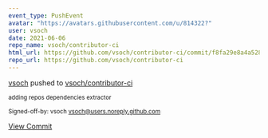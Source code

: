 ```yaml
---
event_type: PushEvent
avatar: "https://avatars.githubusercontent.com/u/814322?"
user: vsoch
date: 2021-06-06
repo_name: vsoch/contributor-ci
html_url: https://github.com/vsoch/contributor-ci/commit/f8fa29e8a4a52869563ac259a8e4e75fefd9e916
repo_url: https://github.com/vsoch/contributor-ci
---
```


<a href='https://github.com/vsoch' target='_blank'>vsoch</a> pushed to <a href='https://github.com/vsoch/contributor-ci' target='_blank'>vsoch/contributor-ci</a>

<small>adding repos dependencies extractor

Signed-off-by: vsoch <vsoch@users.noreply.github.com></small>

<a href='https://github.com/vsoch/contributor-ci/commit/f8fa29e8a4a52869563ac259a8e4e75fefd9e916' target='_blank'>View Commit</a>